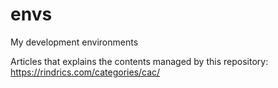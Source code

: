 # envs
My development environments

Articles that explains the contents managed by this repository: https://rindrics.com/categories/cac/
